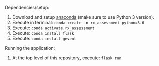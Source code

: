 Dependencies/setup:  
1. Download and setup [anaconda](https://www.anaconda.com/distribution/) (make sure to use Python 3 version).  
2. Execute in terminal: `conda create -n rx_assessment python=3.6`
3. Execute: `conda activate rx_assessment`
4. Execute: `conda install flask`
5. Execute: `conda install gevent`

Running the application:
1. At the top level of this repository, execute: `flask run`